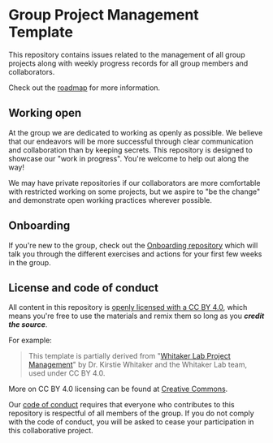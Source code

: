 # Group Project Management Template

This repository contains issues related to the management of all group projects along with weekly progress records for all group members and collaborators.

Check out the [roadmap](https://github.com/satra/RIG/projects/1) for more information.

## Working open

At the group we are dedicated to working as openly as possible. We believe that our endeavors will be more successful through clear communication and collaboration than by keeping secrets. This repository is designed to showcase our "work in progress". You're welcome to help out along the way!

We may have private repositories if our collaborators are more comfortable with restricted working on some projects, but we aspire to "be the change" and demonstrate open working practices wherever possible.

## Onboarding

If you're new to the group, check out the [Onboarding repository](https://github.com/WhitakerLab/Onboarding) which will talk you through the different exercises and actions for your first few weeks in the group.

## License and code of conduct

All content in this repository is [openly licensed with a CC BY 4.0](https://creativecommons.org/licenses/by/4.0/), which means you're free to use the materials and remix them so long as you ***credit the source***.

For example:

> This template is partially derived from "[Whitaker Lab Project Management](https://github.com/WhitakerLab/WhitakerLabProjectManagement)" by Dr. Kirstie Whitaker and the Whitaker Lab team, used under CC BY 4.0.

More on CC BY 4.0 licensing can be found at [Creative Commons](https://creativecommons.org/licenses/by/4.0/).

Our [code of conduct](CODE_OF_CONDUCT.md) requires that everyone who contributes to this repository is respectful of all members of the group. If you do not comply with the code of conduct, you will be asked to cease your participation in this collaborative project.
